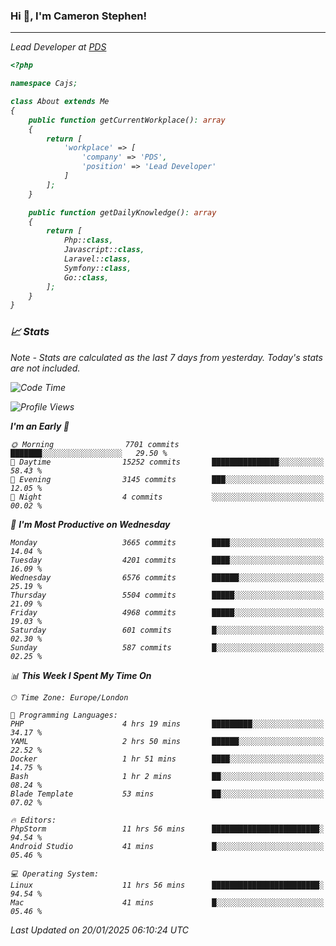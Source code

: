 ### Hi 👋, I'm Cameron Stephen!
<hr>
<p><em>Lead Developer at <a href="https://prindatasolutions.co.uk">PDS</a></p>


```php
<?php

namespace Cajs;

class About extends Me
{
    public function getCurrentWorkplace(): array
    {
        return [
            'workplace' => [
                'company' => 'PDS',
                'position' => 'Lead Developer'
            ]
        ];
    }

    public function getDailyKnowledge(): array
    {
        return [
            Php::class,
            Javascript::class,
            Laravel::class,
            Symfony::class,
            Go::class,
        ];
    }
}
```

### 📈 Stats
<p><em>Note - Stats are calculated as the last 7 days from yesterday. Today's stats are not included.</em></p>


<!--START_SECTION:waka-->
![Code Time](http://img.shields.io/badge/Code%20Time-4%2C197%20hrs%205%20mins-blue)

![Profile Views](http://img.shields.io/badge/Profile%20Views-0-blue)

**I'm an Early 🐤** 

```text
🌞 Morning                7701 commits        ███████░░░░░░░░░░░░░░░░░░   29.50 % 
🌆 Daytime                15252 commits       ███████████████░░░░░░░░░░   58.43 % 
🌃 Evening                3145 commits        ███░░░░░░░░░░░░░░░░░░░░░░   12.05 % 
🌙 Night                  4 commits           ░░░░░░░░░░░░░░░░░░░░░░░░░   00.02 % 
```
📅 **I'm Most Productive on Wednesday** 

```text
Monday                   3665 commits        ████░░░░░░░░░░░░░░░░░░░░░   14.04 % 
Tuesday                  4201 commits        ████░░░░░░░░░░░░░░░░░░░░░   16.09 % 
Wednesday                6576 commits        ██████░░░░░░░░░░░░░░░░░░░   25.19 % 
Thursday                 5504 commits        █████░░░░░░░░░░░░░░░░░░░░   21.09 % 
Friday                   4968 commits        █████░░░░░░░░░░░░░░░░░░░░   19.03 % 
Saturday                 601 commits         █░░░░░░░░░░░░░░░░░░░░░░░░   02.30 % 
Sunday                   587 commits         █░░░░░░░░░░░░░░░░░░░░░░░░   02.25 % 
```


📊 **This Week I Spent My Time On** 

```text
🕑︎ Time Zone: Europe/London

💬 Programming Languages: 
PHP                      4 hrs 19 mins       █████████░░░░░░░░░░░░░░░░   34.17 % 
YAML                     2 hrs 50 mins       ██████░░░░░░░░░░░░░░░░░░░   22.52 % 
Docker                   1 hr 51 mins        ████░░░░░░░░░░░░░░░░░░░░░   14.75 % 
Bash                     1 hr 2 mins         ██░░░░░░░░░░░░░░░░░░░░░░░   08.24 % 
Blade Template           53 mins             ██░░░░░░░░░░░░░░░░░░░░░░░   07.02 % 

🔥 Editors: 
PhpStorm                 11 hrs 56 mins      ████████████████████████░   94.54 % 
Android Studio           41 mins             █░░░░░░░░░░░░░░░░░░░░░░░░   05.46 % 

💻 Operating System: 
Linux                    11 hrs 56 mins      ████████████████████████░   94.54 % 
Mac                      41 mins             █░░░░░░░░░░░░░░░░░░░░░░░░   05.46 % 
```


 Last Updated on 20/01/2025 06:10:24 UTC
<!--END_SECTION:waka-->
